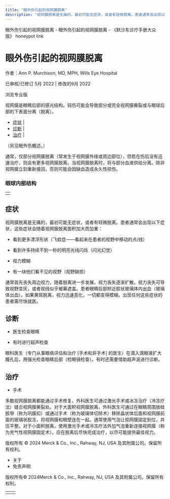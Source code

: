 ```yaml
---
title: "眼外伤引起的视网膜脱离"
description: "视网膜脱离是无痛的，最初可能无症状，或者有轻微脱离。患者通常会出现以下症状，这些症状会随着视网膜脱离面积加大而加重："
---
```


﻿眼外伤引起的视网膜脱离 \- 眼外伤引起的视网膜脱离 \- 《默沙东诊疗手册大众版》 honeypot link

# 眼外伤引起的视网膜脱离

作者：Ann P. Murchison, MD, MPH, Wills Eye Hospital

已审核/已修订 5月 2022 \| 修改的9月 2022

浏览专业版

视网膜是眼睛后部的感光结构。钝伤可能会导致部分或完全视网膜撕裂或与眼球后部的下表面分离（脱离）。

- [症状](#症状_v36968503_zh) \|
- [诊断](#诊断_v36968516_zh) \|
- [治疗](#治疗_v36968524_zh) \|

（另见眼外伤概述。）

通常，仅部分视网膜脱离（常发生于视网膜外缘或周边部位），但若在伤后没有迅速治疗，则会有更多视网膜脱离。当视网膜脱离时，将与部分血液供给分离。除非视网膜立刻重新接回，否则可能会因缺血造成永久性损伤。

### 眼球内部结构

|     |
| --- |
|  |

## 症状

视网膜脱离是无痛的，最初可能无症状，或者有轻微脱离。患者通常会出现以下症状，这些症状会随着视网膜脱离面积加大而加重：

- 看到更多漂浮形状（飞蚊症——看起来在患者的视野中移动的点/线）

- 看到许多持续不到一秒的明亮光线闪烁（闪光幻觉）

- 视力模糊

- 有一块他们看不见的视野（视野缺损）


通常首先丧失周边视力，随着脱离进一步发展，视力丧失逐渐扩散。视力丧失可导致视野变灰，或者视线似乎被幕遮盖。患者眼睛后部附近胶状玻璃体内出血（玻璃体出血）。如果黄斑脱离，视力迅速恶化，一切都变得模糊。出现任何这些症状的患者需尽快就医。

## 诊断

- 医生检查眼睛

- 有时进行超声检查


眼科医生（专门从事眼病评估和治疗 \[手术和非手术\] 的医生）在滴入滴眼液扩大瞳孔后，用强光检查眼睛后部（检眼镜检查）。有时还需要借助超声波进行诊断。

## 治疗

- 手术


多数视网膜脱离都能通过手术修复。外科医生可通过激光手术或冰冻治疗（冷冻疗法）缝合视网膜撕裂处。对于大面积视网膜脱离，外科医生可通过在眼睛周围放硅胶带（称为巩膜扣）或通过手术（称为玻璃体切除术）移除晶状体后面和视网膜前面的玻璃状胶冻，将视网膜和眼壁连在一起。通常使用气泡让视网膜固定到位，并压平整。对于小面积脱离，使用激光手术或冷冻疗法外加气泡重新连接视网膜（称为充气性视网膜固定术）。应在脱离后尽快完成治疗，以尽可能提供最佳视力。



版权所有 © 2024
Merck & Co., Inc., Rahway, NJ, USA 及其附属公司。保留所有权利。

- 关于
- 免责声明

版权所有© 2024Merck & Co., Inc., Rahway, NJ, USA 及其附属公司。保留所有权利。

|     |     |
| --- | --- |
|  |  |